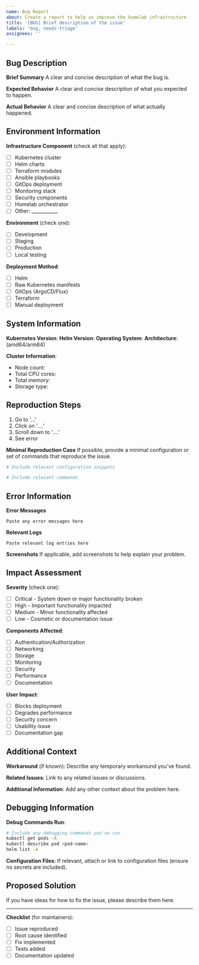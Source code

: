 ```yaml
---
name: Bug Report
about: Create a report to help us improve the homelab infrastructure
title: '[BUG] Brief description of the issue'
labels: 'bug, needs-triage'
assignees: ''

---
```


## Bug Description

**Brief Summary**
A clear and concise description of what the bug is.

**Expected Behavior**
A clear and concise description of what you expected to happen.

**Actual Behavior**
A clear and concise description of what actually happened.

## Environment Information

**Infrastructure Component** (check all that apply):

- [ ] Kubernetes cluster
- [ ] Helm charts
- [ ] Terraform modules
- [ ] Ansible playbooks
- [ ] GitOps deployment
- [ ] Monitoring stack
- [ ] Security components
- [ ] Homelab orchestrator
- [ ] Other: ___________

**Environment** (check one):

- [ ] Development
- [ ] Staging
- [ ] Production
- [ ] Local testing

**Deployment Method**:

- [ ] Helm
- [ ] Raw Kubernetes manifests
- [ ] GitOps (ArgoCD/Flux)
- [ ] Terraform
- [ ] Manual deployment

## System Information

**Kubernetes Version**:
**Helm Version**:
**Operating System**:
**Architecture**: (amd64/arm64)

**Cluster Information**:

- Node count:
- Total CPU cores:
- Total memory:
- Storage type:

## Reproduction Steps

1. Go to '...'
2. Click on '....'
3. Scroll down to '....'
4. See error

**Minimal Reproduction Case**
If possible, provide a minimal configuration or set of commands that reproduce the issue.

```yaml
# Include relevant configuration snippets
```

```bash
# Include relevant commands
```

## Error Information

**Error Messages**

```
Paste any error messages here
```

**Relevant Logs**

```
Paste relevant log entries here
```

**Screenshots**
If applicable, add screenshots to help explain your problem.

## Impact Assessment

**Severity** (check one):

- [ ] Critical - System down or major functionality broken
- [ ] High - Important functionality impacted
- [ ] Medium - Minor functionality affected
- [ ] Low - Cosmetic or documentation issue

**Components Affected**:

- [ ] Authentication/Authorization
- [ ] Networking
- [ ] Storage
- [ ] Monitoring
- [ ] Security
- [ ] Performance
- [ ] Documentation

**User Impact**:

- [ ] Blocks deployment
- [ ] Degrades performance
- [ ] Security concern
- [ ] Usability issue
- [ ] Documentation gap

## Additional Context

**Workaround** (if known):
Describe any temporary workaround you've found.

**Related Issues**:
Link to any related issues or discussions.

**Additional Information**:
Add any other context about the problem here.

## Debugging Information

**Debug Commands Run**:

```bash
# Include any debugging commands you've run
kubectl get pods -A
kubectl describe pod <pod-name>
helm list -A
```

**Configuration Files**:
If relevant, attach or link to configuration files (ensure no secrets are included).

## Proposed Solution

If you have ideas for how to fix the issue, please describe them here.

---

**Checklist** (for maintainers):

- [ ] Issue reproduced
- [ ] Root cause identified
- [ ] Fix implemented
- [ ] Tests added
- [ ] Documentation updated
